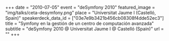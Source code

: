 +++
date = "2010-07-05"
event = "deSymfony 2010"
featured_image = "img/talks/ceta-desymfony.png"
place = "Universitat Jaume I (Castelló, Spain)"
speakerdeck_data_id = ["03e7e9b3421b456cb08308f4dde52ec3"]
title = "Symfony en la gestión de un centro de computación avanzada"
subtitle = "deSymfony 2010 @ Universitat Jaume I @ Castelló (Spain)"
url = ""
+++
